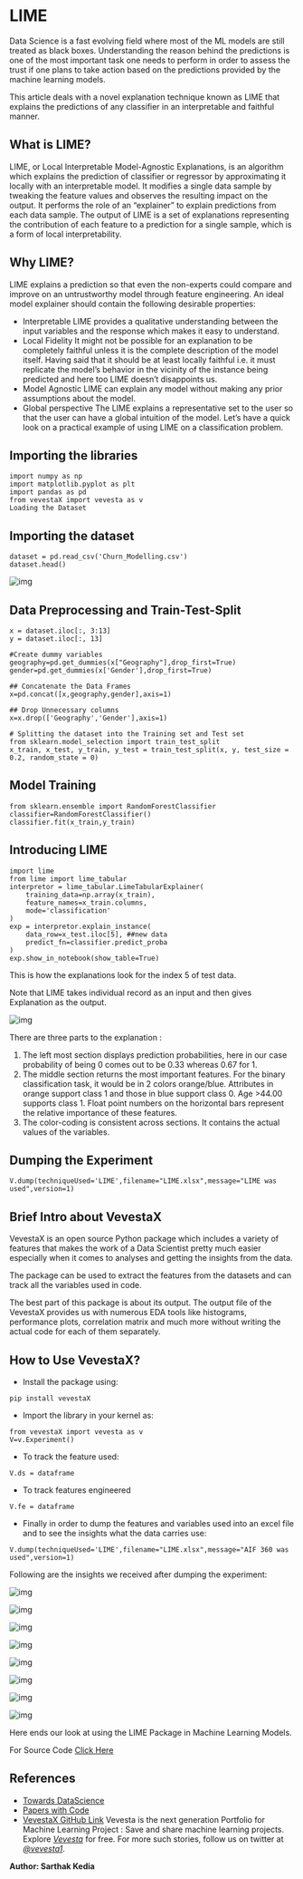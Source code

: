 # LIME
Data Science is a fast evolving field where most of the ML models are still treated as black boxes. Understanding the reason behind the predictions is one of the most important task one needs to perform in order to assess the trust if one plans to take action based on the predictions provided by the machine learning models.

This article deals with a novel explanation technique known as LIME that explains the predictions of any classifier in an interpretable and faithful manner.

## What is LIME?

LIME, or Local Interpretable Model-Agnostic Explanations, is an algorithm which explains the prediction of classifier or regressor by approximating it locally with an interpretable model. It modifies a single data sample by tweaking the feature values and observes the resulting impact on the output. It performs the role of an “explainer” to explain predictions from each data sample. The output of LIME is a set of explanations representing the contribution of each feature to a prediction for a single sample, which is a form of local interpretability.

## Why LIME?

LIME explains a prediction so that even the non-experts could compare and improve on an untrustworthy model through feature engineering. An ideal model explainer should contain the following desirable properties:

* Interpretable
LIME provides a qualitative understanding between the input variables and the response which makes it easy to understand.
* Local Fidelity
It might not be possible for an explanation to be completely faithful unless it is the complete description of the model itself. Having said that it should be at least locally faithful i.e. it must replicate the model’s behavior in the vicinity of the instance being predicted and here too LIME doesn’t disappoints us.
* Model Agnostic
LIME can explain any model without making any prior assumptions about the model.
* Global perspective
The LIME explains a representative set to the user so that the user can have a global intuition of the model.
Let’s have a quick look on a practical example of using LIME on a classification problem.

## Importing the libraries
```
import numpy as np
import matplotlib.pyplot as plt
import pandas as pd
from vevestaX import vevesta as v
Loading the Dataset
```

## Importing the dataset
```
dataset = pd.read_csv('Churn_Modelling.csv')
dataset.head()
```
![img](https://miro.medium.com/max/1400/1*qdnv_-2fg3WE2NnaXyJWpw.png)
## Data Preprocessing and Train-Test-Split
```
x = dataset.iloc[:, 3:13]
y = dataset.iloc[:, 13]

#Create dummy variables
geography=pd.get_dummies(x["Geography"],drop_first=True)
gender=pd.get_dummies(x['Gender'],drop_first=True)

## Concatenate the Data Frames
x=pd.concat([x,geography,gender],axis=1)

## Drop Unnecessary columns
x=x.drop(['Geography','Gender'],axis=1)

# Splitting the dataset into the Training set and Test set
from sklearn.model_selection import train_test_split
x_train, x_test, y_train, y_test = train_test_split(x, y, test_size = 0.2, random_state = 0)
```
## Model Training
```
from sklearn.ensemble import RandomForestClassifier
classifier=RandomForestClassifier()
classifier.fit(x_train,y_train)
```
## Introducing LIME
```
import lime
from lime import lime_tabular
interpretor = lime_tabular.LimeTabularExplainer(
    training_data=np.array(x_train),
    feature_names=x_train.columns,
    mode='classification'
)
exp = interpretor.explain_instance(
    data_row=x_test.iloc[5], ##new data
    predict_fn=classifier.predict_proba
)
exp.show_in_notebook(show_table=True)
```
This is how the explanations look for the index 5 of test data.

Note that LIME takes individual record as an input and then gives Explanation as the output.

![img](https://miro.medium.com/max/1400/1*Oq_Y6kjGtVWwk95d0S9Hew.png)

There are three parts to the explanation :

1. The left most section displays prediction probabilities, here in our case probability of being 0 comes out to be 0.33 whereas 0.67 for 1.
2. The middle section returns the most important features. For the binary classification task, it would be in 2 colors orange/blue. Attributes in orange support class 1 and those in blue support class 0. Age >44.00 supports class 1. Float point numbers on the horizontal bars represent the relative importance of these features.
3. The color-coding is consistent across sections. It contains the actual values of the variables.

## Dumping the Experiment
```
V.dump(techniqueUsed='LIME',filename="LIME.xlsx",message="LIME was used",version=1)
```
## Brief Intro about VevestaX
VevestaX is an open source Python package which includes a variety of features that makes the work of a Data Scientist pretty much easier especially when it comes to analyses and getting the insights from the data.

The package can be used to extract the features from the datasets and can track all the variables used in code.

The best part of this package is about its output. The output file of the VevestaX provides us with numerous EDA tools like histograms, performance plots, correlation matrix and much more without writing the actual code for each of them separately.

## How to Use VevestaX?

* Install the package using:
```
pip install vevestaX
```
* Import the library in your kernel as:
```
from vevestaX import vevesta as v
V=v.Experiment()
```
* To track the feature used:
```
V.ds = dataframe
```
* To track features engineered
```
V.fe = dataframe
```
* Finally in order to dump the features and variables used into an excel file and to see the insights what the data carries use:
```
V.dump(techniqueUsed='LIME',filename="LIME.xlsx",message="AIF 360 was used",version=1)
```
Following are the insights we received after dumping the experiment:

![img](https://miro.medium.com/max/1400/1*rqwquzYt6cLnN290slxDcw.png)

![img](https://miro.medium.com/max/1400/1*zmaU_45TtYcWIOMzUt2B-Q.png)

![img](https://miro.medium.com/max/1400/1*jtNb5_W4kZY43wR3FFfczQ.png)

![img](https://miro.medium.com/max/1400/1*_E7I5exg3CRL0ZDy9BjD5g.png)

![img](https://miro.medium.com/max/1400/1*bje5VZxZkqeCzim985v3dw.png)

![img](https://miro.medium.com/max/1400/1*Wvyb3HekjE959Xt3kUHlKg.png)

![img](https://miro.medium.com/max/1400/1*ldMMnvKqP_lDDbWeol8t3A.png)

![img](https://miro.medium.com/max/1400/1*3Sa9CLVbQ1chkjQBeYsf_Q.png)

Here ends our look at using the LIME Package in Machine Learning Models.

For Source Code [Click Here](https://gist.github.com/sarthakkedia123/7f305ade7478779838f844e3b787011d#file-lime-ipynb)

## References

* [Towards DataScience](https://towardsdatascience.com/decrypting-your-machine-learning-model-using-lime-5adc035109b5)
* [Papers with Code](https://paperswithcode.com/method/lime)
* [VevestaX GitHub Link](https://github.com/Vevesta/VevestaX)
Vevesta is the next generation Portfolio for Machine Learning Project : Save and share machine learning projects. Explore [*Vevesta*](https://www.vevesta.com/?utm_source=LIME) for free. For more such stories, follow us on twitter at [*@vevesta1*](http://twitter.com/vevesta1).

**Author: Sarthak Kedia**